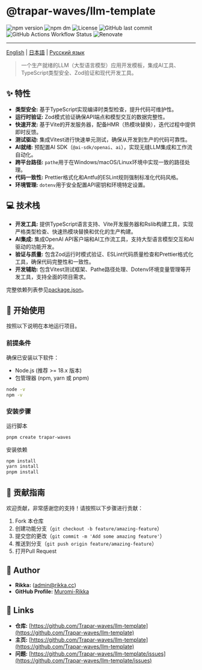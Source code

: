 # @trapar-waves/llm-template

![npm version](https://img.shields.io/npm/v/@trapar-waves/llm-template)
![npm dm](https://img.shields.io/npm/dm/@trapar-waves/llm-template)
![License](https://img.shields.io/github/license/Trapar-waves/llm-template)
![GitHub last commit](https://img.shields.io/github/last-commit/Trapar-waves/llm-template)
![GitHub Actions Workflow Status](https://img.shields.io/github/actions/workflow/status/Trapar-waves/llm-template/release.yml)
![Renovate](https://img.shields.io/badge/renovate-enabled-blue)

---

[English](../README.md) | [日本語](/readme/README-JP.md) | [Русский язык](/readme/README-RU.md)

> 一个生产就绪的LLM（大型语言模型）应用开发模板，集成AI工具、TypeScript类型安全、Zod验证和现代开发工具。

## ✨ 特性

- **类型安全:** 基于TypeScript实现编译时类型检查，提升代码可维护性。
- **运行时验证:** Zod模式验证确保API端点和模型交互的数据完整性。
- **快速开发:** 基于Vite的开发服务器，配备HMR（热模块替换），迭代过程中提供即时反馈。
- **测试驱动:** 集成Vitest进行快速单元测试，确保从开发到生产的代码可靠性。
- **AI就绪:** 预配置AI SDK（`@ai-sdk/openai`、`ai`），实现无缝LLM集成和工作流自动化。
- **跨平台路径:** `pathe`用于在Windows/macOS/Linux环境中实现一致的路径处理。
- **代码一致性:** Prettier格式化和Antfu的ESLint规则强制标准化代码风格。
- **环境管理:** `dotenv`用于安全配置API密钥和环境特定设置。

## 💻 技术栈

- **开发工具:** 提供TypeScript语言支持、Vite开发服务器和Rslib构建工具，实现严格类型检查、快速热模块替换和优化的生产构建。
- **AI集成:** 集成OpenAI API客户端和AI工作流工具，支持大型语言模型交互和AI驱动的功能开发。
- **验证与质量:** 包含Zod运行时模式验证、ESLint代码质量检查和Prettier格式化工具，确保代码完整性和一致性。
- **开发辅助:** 包含Vitest测试框架、Pathe路径处理、Dotenv环境变量管理等开发工具，支持全面的项目需求。

完整依赖列表参见[package.json](package.json)。

## 🚀 开始使用

按照以下说明在本地运行项目。

### 前提条件

确保已安装以下软件：

- Node.js (推荐 >= 18.x 版本)
- 包管理器 (npm, yarn 或 pnpm)

```bash
node -v
npm -v
```

### 安装步骤

运行脚本

```bash
pnpm create trapar-waves
```

安装依赖

```bash
npm install
yarn install
pnpm install
```

## 🤝 贡献指南

欢迎贡献，非常感谢您的支持！请按照以下步骤进行贡献：

1. Fork 本仓库
2. 创建功能分支（`git checkout -b feature/amazing-feature`）
3. 提交您的更改（`git commit -m 'Add some amazing feature'`）
4. 推送到分支（`git push origin feature/amazing-feature`）
5. 打开Pull Request

## 👤 Author

- **Rikka:** (admin@rikka.cc)
- **GitHub Profile:** [Muromi-Rikka](https://github.com/Muromi-Rikka)

## 🔗 Links

- **仓库:** [https://github.com/Trapar-waves/llm-template](https://github.com/Trapar-waves/llm-template)
- **主页:** [https://github.com/Trapar-waves/llm-template](https://github.com/Trapar-waves/llm-template)
- **问题:** [https://github.com/Trapar-waves/llm-template/issues](https://github.com/Trapar-waves/llm-template/issues)
